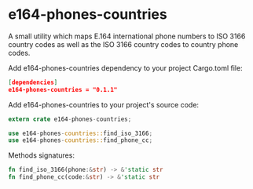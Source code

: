 # e164-phones-countries

A small utility which maps E.164 international phone numbers to ISO 3166 country
codes as well as the ISO 3166 country codes to country phone codes.

Add e164-phones-countries dependency to your project Cargo.toml file:

```json
[dependencies]
e164-phones-countries = "0.1.1"
```

Add e164-phones-countries to your project's source code:

```rust
extern crate e164-phones-countries;

use e164-phones-countries::find_iso_3166;
use e164-phones-countries::find_phone_cc;
```

Methods signatures:

```rust
fn find_iso_3166(phone:&str) -> &'static str
fn find_phone_cc(code:&str) -> &'static str
```
